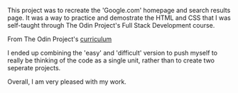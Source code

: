 This project was to recreate the 'Google.com' homepage and search results page. It was a way to practice and demostrate the HTML and CSS that I was self-taught through The Odin Project's Full Stack Development course.

From The Odin Project's [curriculum](http://www.theodinproject.com/courses/web-development-101/lessons/html-css)

I ended up combining the 'easy' and 'difficult' version to push myself to really be thinking of the code as a single unit, rather than to create two seperate projects.

Overall, I am very pleased with my work.